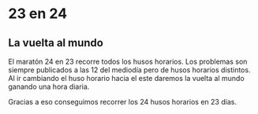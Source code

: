 # 23 en 24 

## La vuelta al mundo

El maratón 24 en 23 recorre todos los husos horarios. Los problemas son siempre publicados a las 12 del mediodía pero de husos horarios distintos. Al ir cambiando el huso horario hacia el este daremos la vuelta al mundo ganando una hora diaria. 

Gracias a eso conseguimos recorrer los 24 husos horarios en 23 días.